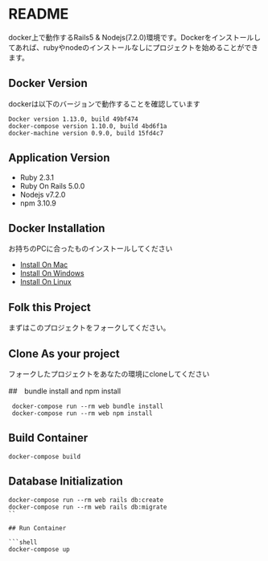 # README

docker上で動作するRails5 & Nodejs(7.2.0)環境です。Dockerをインストールしてあれば、rubyやnodeのインストールなしにプロジェクトを始めることができます。

## Docker Version
dockerは以下のバージョンで動作することを確認しています
 ```
 Docker version 1.13.0, build 49bf474
 docker-compose version 1.10.0, build 4bd6f1a
 docker-machine version 0.9.0, build 15fd4c7
 ```
 
## Application Version

 * Ruby 2.3.1
 * Ruby On Rails 5.0.0
 * Nodejs v7.2.0
 * npm 3.10.9
 
## Docker Installation
 お持ちのPCに合ったものインストールしてください
 * [Install On Mac](https://docs.docker.com/docker-for-mac/ )
 * [Install On Windows](https://docs.docker.com/docker-for-windows/ )
 * [Install On Linux](https://docs.docker.com/engine/installation/linux/)
 
## Folk this Project
 まずはこのプロジェクトをフォークしてください。
 
## Clone As your project
 フォークしたプロジェクトをあなたの環境にcloneしてください
 
##　bundle install and npm install

```shell
 docker-compose run --rm web bundle install
 docker-compose run --rm web npm install
 ```
 
## Build Container
 ```shell
 docker-compose build
 ```
 
## Database Initialization
  ```shell
 docker-compose run --rm web rails db:create
 docker-compose run --rm web rails db:migrate
 `` 

## Run Container

```shell
 docker-compose up
 ```
 
